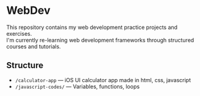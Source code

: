 # WebDev 

This repository contains my web development practice projects and exercises.  
I'm currently re-learning web development frameworks through structured courses and tutorials.

## Structure

<!-- - `/html-basics/` — Basic HTML elements practice -->
<!-- - `/css-basics/` — Styling, layouts, flexbox, grid -->
<!-- - `/responsive-design/` — Making pages mobile friendly -->
<!-- - `/dom-manipulation/` — Interactive web pages -->
- `/calculator-app` — iOS UI calculator app made in html, css, javascript
- `/javascript-codes/` — Variables, functions, loops
